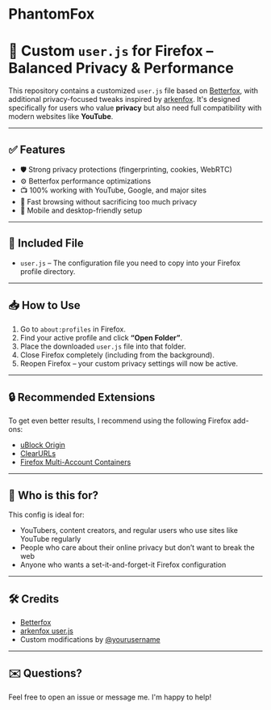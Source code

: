 # PhantomFox
# 🎯 Custom `user.js` for Firefox – Balanced Privacy & Performance

This repository contains a customized `user.js` file based on [Betterfox](https://github.com/yokoffing/Betterfox), with additional privacy-focused tweaks inspired by [arkenfox](https://github.com/arkenfox/user.js). It's designed specifically for users who value **privacy** but also need full compatibility with modern websites like **YouTube**.

---

## ✅ Features

- 🛡️ Strong privacy protections (fingerprinting, cookies, WebRTC)
- ⚙️ Betterfox performance optimizations
- 📺 100% working with YouTube, Google, and major sites
- 💨 Fast browsing without sacrificing too much privacy
- 📱 Mobile and desktop-friendly setup

---

## 📂 Included File

- `user.js` – The configuration file you need to copy into your Firefox profile directory.

---

## 📥 How to Use

1. Go to `about:profiles` in Firefox.
2. Find your active profile and click **“Open Folder”**.
3. Place the downloaded `user.js` file into that folder.
4. Close Firefox completely (including from the background).
5. Reopen Firefox – your custom privacy settings will now be active.

---

## 🔒 Recommended Extensions

To get even better results, I recommend using the following Firefox add-ons:

- [uBlock Origin](https://addons.mozilla.org/en-US/firefox/addon/ublock-origin/)
- [ClearURLs](https://addons.mozilla.org/en-US/firefox/addon/clearurls/)
- [Firefox Multi-Account Containers](https://addons.mozilla.org/en-US/firefox/addon/multi-account-containers/)

---

## 🙋 Who is this for?

This config is ideal for:
- YouTubers, content creators, and regular users who use sites like YouTube regularly
- People who care about their online privacy but don’t want to break the web
- Anyone who wants a set-it-and-forget-it Firefox configuration

---

## 🛠️ Credits

- [Betterfox](https://github.com/yokoffing/Betterfox)
- [arkenfox user.js](https://github.com/arkenfox/user.js)
- Custom modifications by [@yourusername](https://github.com/yourusername)

---

## ✉️ Questions?

Feel free to open an issue or message me. I'm happy to help!
